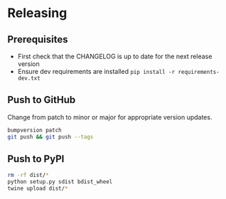 # Releasing

## Prerequisites

- First check that the CHANGELOG is up to date for the next release version
- Ensure dev requirements are installed `pip install -r requirements-dev.txt`

## Push to GitHub

Change from patch to minor or major for appropriate version updates.

```bash
bumpversion patch
git push && git push --tags
```

## Push to PyPI

```bash
rm -rf dist/*
python setup.py sdist bdist_wheel
twine upload dist/*
```
